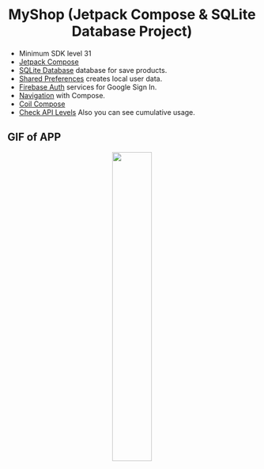 <h1 align="center">MyShop (Jetpack Compose & SQLite Database Project)</h1>

- Minimum SDK level 31
- [Jetpack Compose](https://developer.android.com/jetpack/compose)
- [SQLite Database](https://developer.android.com/reference/kotlin/android/database/sqlite/SQLiteDatabase) database for save products.
- [Shared Preferences](https://developer.android.com/training/data-storage/shared-preferences) creates local user data.
- [Firebase Auth](https://firebase.google.com/docs/auth) services for Google Sign In.
- [Navigation](https://developer.android.com/jetpack/compose/navigation) with Compose.
- [Coil Compose](https://coil-kt.github.io/coil/compose/)
- [Check API Levels](https://apilevels.com/) Also you can see cumulative usage.


## GIF of APP

<p align="center"
  </br><img src="https://github.com/ozturksahinyetisir/MyShop/blob/main/screenshots/MyShop.gif" width="40%">
  </p>
  
